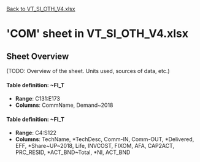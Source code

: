 [Back to VT_SI_OTH_V4.xlsx](README.md)

# 'COM' sheet in VT_SI_OTH_V4.xlsx

## Sheet Overview

(TODO: Overview of the sheet. Units used, sources of data, etc.)

#### Table definition: ~FI_T
- **Range**: C131:E173
- **Columns**: CommName, Demand~2018

#### Table definition: ~FI_T
- **Range**: C4:S122
- **Columns**: TechName, *TechDesc, Comm-IN, Comm-OUT, *Delivered, EFF, *Share~UP~2018, Life, INVCOST, FIXOM, AFA, CAP2ACT, PRC_RESID, *ACT_BND~Total, *NI, ACT_BND

